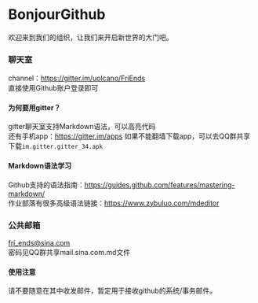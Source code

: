 # BonjourGithub
欢迎来到我们的组织，让我们来开启新世界的大门吧。

### 聊天室
channel：https://gitter.im/uolcano/FriEnds     
直接使用Github账户登录即可
#### 为何要用gitter？
gitter聊天室支持Markdown语法，可以高亮代码    
还有手机app：https://gitter.im/apps    如果不能翻墙下载app，可以去QQ群共享下载`im.gitter.gitter_34.apk`
#### Markdown语法学习
Github支持的语法指南：https://guides.github.com/features/mastering-markdown/    
作业部落有很多高级语法链接：https://www.zybuluo.com/mdeditor

### 公共邮箱
fri_ends@sina.com    
密码见QQ群共享mail.sina.com.md文件
#### 使用注意
请不要随意在其中收发邮件，暂定用于接收github的系统/事务邮件。
